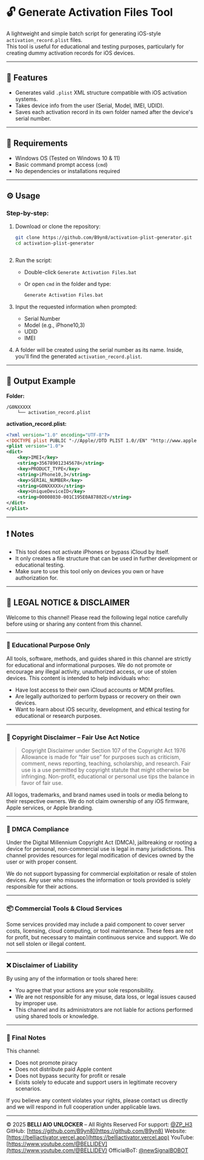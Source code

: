 # 🔓 Generate Activation Files Tool

A lightweight and simple batch script for generating iOS-style `activation_record.plist` files.  
This tool is useful for educational and testing purposes, particularly for creating dummy activation records for iOS devices.

---

## 🚀 Features

- Generates valid `.plist` XML structure compatible with iOS activation systems.
- Takes device info from the user (Serial, Model, IMEI, UDID).
- Saves each activation record in its own folder named after the device's serial number.

---

## 🧰 Requirements

- Windows OS (Tested on Windows 10 & 11)
- Basic command prompt access (`cmd`)
- No dependencies or installations required

---

## ⚙️ Usage

### Step-by-step:

1. Download or clone the repository:
   ```bash
   git clone https://github.com/B9yn8/activation-plist-generator.git
   cd activation-plist-generator
  ```
```
2. Run the script:

   * Double-click `Generate Activation Files.bat`
   * Or open `cmd` in the folder and type:

     ```bash
     Generate Activation Files.bat
     ```

3. Input the requested information when prompted:

   * Serial Number
   * Model (e.g., iPhone10,3)
   * UDID
   * IMEI

4. A folder will be created using the serial number as its name.
   Inside, you'll find the generated `activation_record.plist`.

---

## 📂 Output Example

**Folder:**

```
/G0NXXXXX
    └── activation_record.plist
```

**activation\_record.plist:**

```xml
<?xml version="1.0" encoding="UTF-8"?>
<!DOCTYPE plist PUBLIC "-//Apple//DTD PLIST 1.0//EN" "http://www.apple.com/DTDs/PropertyList-1.0.dtd">
<plist version="1.0">
<dict>
    <key>IMEI</key>
    <string>356789012345678</string>
    <key>PRODUCT_TYPE</key>
    <string>iPhone10,3</string>
    <key>SERIAL_NUMBER</key>
    <string>G0NXXXXX</string>
    <key>UniqueDeviceID</key>
    <string>00008030-001C195E0A87802E</string>
</dict>
</plist>
```

---

## ❗ Notes

* This tool does not activate iPhones or bypass iCloud by itself.
* It only creates a file structure that can be used in further development or educational testing.
* Make sure to use this tool only on devices you own or have authorization for.

---

## 📜 LEGAL NOTICE & DISCLAIMER

Welcome to this channel! Please read the following legal notice carefully before using or sharing any content from this channel.

---

### 🔐 Educational Purpose Only

All tools, software, methods, and guides shared in this channel are strictly for educational and informational purposes.
We do not promote or encourage any illegal activity, unauthorized access, or use of stolen devices.
This content is intended to help individuals who:

* Have lost access to their own iCloud accounts or MDM profiles.
* Are legally authorized to perform bypass or recovery on their own devices.
* Want to learn about iOS security, development, and ethical testing for educational or research purposes.

---

### 🧾 Copyright Disclaimer – Fair Use Act Notice

> Copyright Disclaimer under Section 107 of the Copyright Act 1976
> Allowance is made for “fair use” for purposes such as criticism, comment, news reporting, teaching, scholarship, and research.
> Fair use is a use permitted by copyright statute that might otherwise be infringing.
> Non-profit, educational or personal use tips the balance in favor of fair use.

All logos, trademarks, and brand names used in tools or media belong to their respective owners. We do not claim ownership of any iOS firmware, Apple services, or Apple branding.

---

### 📄 DMCA Compliance

Under the Digital Millennium Copyright Act (DMCA), jailbreaking or rooting a device for personal, non-commercial use is legal in many jurisdictions. This channel provides resources for legal modification of devices owned by the user or with proper consent.

We do not support bypassing for commercial exploitation or resale of stolen devices. Any user who misuses the information or tools provided is solely responsible for their actions.

---

### 📦 Commercial Tools & Cloud Services

Some services provided may include a paid component to cover server costs, licensing, cloud computing, or tool maintenance.
These fees are not for profit, but necessary to maintain continuous service and support. We do not sell stolen or illegal content.

---

### ❌ Disclaimer of Liability

By using any of the information or tools shared here:

* You agree that your actions are your sole responsibility.
* We are not responsible for any misuse, data loss, or legal issues caused by improper use.
* This channel and its administrators are not liable for actions performed using shared tools or knowledge.

---

### 📢 Final Notes

This channel:

* Does not promote piracy
* Does not distribute paid Apple content
* Does not bypass security for profit or resale
* Exists solely to educate and support users in legitimate recovery scenarios.

If you believe any content violates your rights, please contact us directly and we will respond in full cooperation under applicable laws.

---

© 2025 **BELLI AIO UNLOCKER** – All Rights Reserved
For support: [@ZP_H3](https://t.me/ZP_H3)
GitHub: [https://github.com/B9yn8](https://github.com/B9yn8)
Website: [https://belliactivator.vercel.app](https://belliactivator.vercel.app)
YouTube: [https://www.youtube.com/@BELLIDEV](https://www.youtube.com/@BELLIDEV)
OfficialBoT: [@newSignalBOBOT](https://t.me/newSignalBOBOT)

